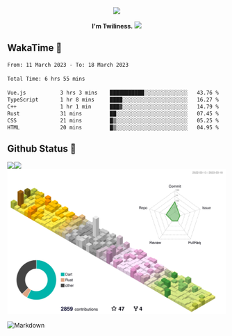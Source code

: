 <div align="center">
<img src="https://images.weserv.nl/?url=avatars.githubusercontent.com/u/10475770?v=4&h=360&w=360&fit=cover&mask=circle&maxage=7d"/>
</div>

<div align="center">

**I'm Twiliness.** <a href="https://github.com/DarkHighness"><img src="https://media.giphy.com/media/hvRJCLFzcasrR4ia7z/giphy.gif" width="5%"></a>

</div>

## WakaTime 🧐

<!--START_SECTION:waka-->

```text
From: 11 March 2023 - To: 18 March 2023

Total Time: 6 hrs 55 mins

Vue.js           3 hrs 3 mins    ███████████░░░░░░░░░░░░░░   43.76 %
TypeScript       1 hr 8 mins     ████░░░░░░░░░░░░░░░░░░░░░   16.27 %
C++              1 hr 1 min      ███▓░░░░░░░░░░░░░░░░░░░░░   14.79 %
Rust             31 mins         ██░░░░░░░░░░░░░░░░░░░░░░░   07.45 %
CSS              21 mins         █▒░░░░░░░░░░░░░░░░░░░░░░░   05.25 %
HTML             20 mins         █▒░░░░░░░░░░░░░░░░░░░░░░░   04.95 %
```

<!--END_SECTION:waka-->

## Github Status 🥰

<div> 
	<a href="https://github.com/DarkHighness">
		<img align="left" src="https://github-readme-stats-woad-zeta-10.vercel.app/api?username=DarkHighness&show_icons=true&icon_color=805AD5&text_color=718096&bg_color=ffffff&hide_border=true&count_private=true" />
	</a>
	<a href="https://github.com/DarkHighness">
		<img align="left" src="https://github-readme-stats-woad-zeta-10.vercel.app/api/top-langs/?username=DarkHighness&show_icons=true&icon_color=805AD5&text_color=718096&bg_color=ffffff&hide_border=true&count_private=true">
	</a>
</div>

![3D-Profile](https://raw.githubusercontent.com/DarkHighness/DarkHighness/master/profile-3d-contrib/profile-south-season-animate.svg)



 ![Markdown](https://img.shields.io/badge/markdown%20💘-%23000000.svg?style=for-the-badge&logo=markdown&logoColor=white)
